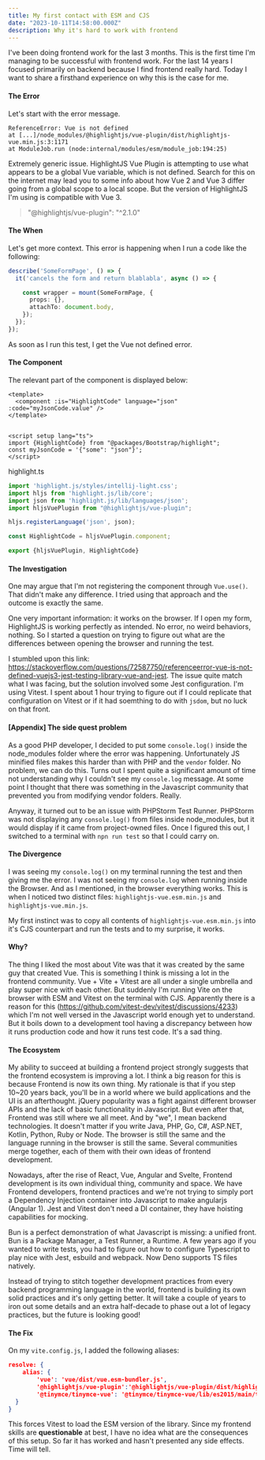 ```yaml
---
title: My first contact with ESM and CJS
date: "2023-10-11T14:58:00.000Z"
description: Why it's hard to work with frontend
---
```


I've been doing frontend work for the last 3 months. This is the first
time I'm managing to be successful with frontend work. For the last
14 years I focused primarily on backend because I find frontend really
hard. Today I want to share a firsthand experience on why this is
the case for me.


#### The Error

Let's start with the error message.

```
ReferenceError: Vue is not defined
at [...]/node_modules/@highlightjs/vue-plugin/dist/highlightjs-vue.min.js:3:1171
at ModuleJob.run (node:internal/modules/esm/module_job:194:25)
```

Extremely generic issue. HighlightJS Vue Plugin is attempting to use
what appears to be a global Vue variable, which is not defined.
Search for this on the internet may lead you to some info about how
Vue 2 and Vue 3 differ going from a global scope to a local scope.
But the version of HighlightJS I'm using is compatible with Vue 3.

> "@highlightjs/vue-plugin": "^2.1.0"

#### The When

Let's get more context. This error is happening when I run a code
like the following:


```ts
describe('SomeFormPage', () => {
  it('cancels the form and return blablabla', async () => {

    const wrapper = mount(SomeFormPage, {
      props: {},
      attachTo: document.body,
    });
  });
});
```

As soon as I run this test, I get the Vue not defined error.

#### The Component

The relevant part of the component is displayed below:

```vue
<template>
  <component :is="HighlightCode" language="json" :code="myJsonCode.value" />
</template>


<script setup lang="ts">
import {HighlightCode} from "@packages/Bootstrap/highlight";
const myJsonCode = '{"some": "json"}';
</script>
```

highlight.ts
```ts
import 'highlight.js/styles/intellij-light.css';
import hljs from 'highlight.js/lib/core';
import json from 'highlight.js/lib/languages/json';
import hljsVuePlugin from "@highlightjs/vue-plugin";

hljs.registerLanguage('json', json);

const HighlightCode = hljsVuePlugin.component;

export {hljsVuePlugin, HighlightCode}
```

#### The Investigation

One may argue that I'm not registering the component through `Vue.use()`.
That didn't make any difference. I tried using that approach and the outcome
is exactly the same.

One very important information: it works on the browser. If I open
my form, HighlightJS is working perfectly as intended. No error, no
weird behaviors, nothing. So I started a question on trying to figure
out what are the differences between opening the browser and running
the test.

I stumbled upon this link: https://stackoverflow.com/questions/72587750/referenceerror-vue-is-not-defined-vuejs3-jest-testing-library-vue-and-jest.
The issue quite match what I was facing, but the solution involved some
Jest configuration. I'm using Vitest. I spent about 1 hour trying
to figure out if I could replicate that configuration on Vitest
or if it had soemthing to do with `jsdom`, but no luck on that
front.

#### [Appendix] The side quest problem 

As a good PHP developer, I decided to put some `console.log()` inside
the node_modules folder where the error was happening. Unfortunately
JS minified files makes this harder than with PHP and the `vendor`
folder. No problem, we can do this. Turns out I spent quite a 
significant amount of time not understanding why I couldn't see my
`console.log` message. At some point I thought that there was something
in the Javascript community that prevented you from modifying
vendor folders. Really.

Anyway, it turned out to be an issue with PHPStorm Test Runner. 
PHPStorm was not displaying any `console.log()` from files inside
node_modules, but it would display if it came from project-owned files.
Once I figured this out, I switched to a terminal with `npn run test`
so that I could carry on.

#### The Divergence

I was seeing my `console.log()` on my terminal running the test and
then giving me the error. I was not seeing my `console.log` when
running inside the Browser. And as I mentioned, in the browser everything
works. This is when I noticed two distinct files: 
`highlightjs-vue.esm.min.js` and `highlightjs-vue.min.js`.

My first instinct was to copy all contents of `highlightjs-vue.esm.min.js`
into it's CJS counterpart and run the tests and to my surprise, it works.

#### Why?

The thing I liked the most about Vite was that it was created by
the same guy that created Vue. This is something I think is
missing a lot in the frontend community. Vue + Vite + Vitest are
all under a single umbrella and play super nice with each other.
But suddenly I'm running Vite on the browser with ESM and Vitest
on the terminal with CJS. Apparently there is a reason for this
(https://github.com/vitest-dev/vitest/discussions/4233) which I'm
not well versed in the Javascript world enough yet to understand.
But it boils down to a development tool having a discrepancy between
how it runs production code and how it runs test code. It's a sad thing.

#### The Ecosystem

My ability to succeed at building a frontend project strongly suggests
that the frontend ecosystem is improving a lot. I think a big reason
for this is because Frontend is now its own thing. My rationale is that
if you step 10~20 years back, you'll be in a world where we build
applications and the UI is an afterthought. jQuery popularity was
a fight against different browser APIs and the lack of basic functionality
in Javascript. But even after that, Frontend was still where we all
meet. And by "we", I mean backend technologies. It doesn't matter
if you write Java, PHP, Go, C#, ASP.NET, Kotlin, Python, Ruby or Node.
The browser is still the same and the language running in the browser
is still the same. Several communities merge together, each of them
with their own ideas of frontend development.

Nowadays, after the rise of React, Vue, Angular and Svelte, Frontend
development is its own individual thing, community and space. We
have Frontend developers, frontend practices and we're not trying
to simply port a Dependency Injection container into Javascript to
make angularjs (Angular 1). Jest and Vitest don't need a DI container,
they have hoisting capabilities for mocking. 

Bun is a perfect demonstration of what Javascript is missing: a
unified front. Bun is a Package Manager, a Test Runner, a Runtime.
A few years ago if you wanted to write tests, you had to figure out
how to configure Typescript to play nice with Jest, esbuild and 
webpack. Now Deno supports TS files natively.

Instead of trying to stitch together development practices from every
backend programming language in the world, frontend is building
its own solid practices and it's only getting better. It will take
a couple of years to iron out some details and an extra half-decade
to phase out a lot of legacy practices, but the future is looking
good!

#### The Fix

On my `vite.config.js`, I added the following aliases: 

```json
resolve: {
    alias: {
        'vue': 'vue/dist/vue.esm-bundler.js', 
        '@highlightjs/vue-plugin':'@highlightjs/vue-plugin/dist/highlightjs-vue.esm.min.js',
        '@tinymce/tinymce-vue': '@tinymce/tinymce-vue/lib/es2015/main/ts/index.js',
  }
}
```

This forces Vitest to load the ESM version of the library. Since my
frontend skills are **questionable** at best, I have no idea what
are the consequences of this setup. So far it has worked and hasn't
presented any side effects. Time will tell.